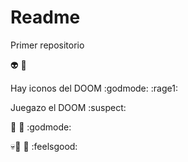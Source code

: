 # Readme

Primer repositorio

:alien: :eyes: 

Hay iconos del DOOM :godmode: :rage1:

Juegazo el DOOM :suspect:


:japanese_ogre:  :gun: :godmode:

:skull::japanese_ogre:  :gun: :feelsgood:
